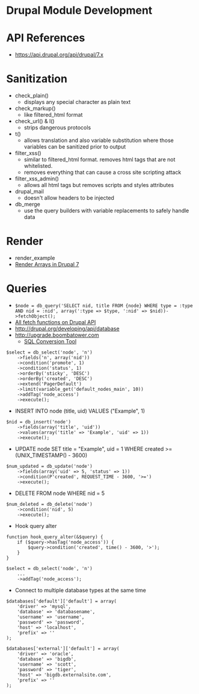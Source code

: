 Drupal Module Development
=========================

# API References

* https://api.drupal.org/api/drupal/7.x

# Sanitization

* check_plain()
    * displays any special character as plain text
* check_markup()
    * like filtered_html format
* check_url() & l()
    * strips dangerous protocols
* t()
    * allows translation and also variable substitution where those variables can be sanitized prior to output
* filter_xss()
    * similar to filtered_html format. removes html tags that are not whitelisted.
    * removes everything that can cause a cross site scripting attack
* filter_xss_admin()
    * allows all html tags but removes scripts and styles attributes
* drupal_mail
    * doesn't allow headers to be injected
* db_merge
    * use the query builders with variable replacements to safely handle data

# Render

* render_example
* [Render Arrays in Drupal 7](https://drupal.org/node/930760)

# Queries

* `$node = db_query('SELECT nid, title FROM {node} WHERE type = :type AND nid = :nid', array(':type => $type, ':nid' => $nid))->fetchObject();`
* [All fetch functions on Drupal API](https://api.drupal.org/api/drupal/includes%21database%21database.inc/interface/DatabaseStatementInterface/7.x)
* http://drupal.org/developing/api/database
* http://upgrade.boombatower.com
    * [SQL Conversion Tool](http://dupgrade.com/tools/sql/inline)

```
$select = db_select('node', 'n')
    ->fields('n', array('nid'))
    ->condition('promote', 1)
    ->condition('status', 1)
    ->orderBy('sticky', 'DESC')
    ->orderBy('created', 'DESC')
    ->extend('PagerDefault')
    ->limit(variable_get('default_nodes_main', 10))
    ->addTag('node_access')
    ->execute();
```

* INSERT INTO node (title, uid) VALUES ("Example", 1)
```
$nid = db_insert('node')
    ->fields(array('title', 'uid'))
    ->values(array('title' => 'Example', 'uid' => 1))
    ->execute();
```

* UPDATE node SET title = "Example", uid = 1 WHERE created >= (UNIX_TIMESTAMP() - 3600)
```
$num_updated = db_update('node')
    ->fields(array('uid' => 5, 'status' => 1))
    ->condition(P'created', REQUEST_TIME - 3600, '>=')
    ->execute();
```

* DELETE FROM node WHERE nid = 5
```
$num_deleted = db_delete('node')
    ->condition('nid', 5)
    ->execute();
```

* Hook query alter
```
function hook_query_alter(&$query) {
    if ($query->hasTag('node_access')) {
        $query->condition('created', time() - 3600, '>');
    }
}

$select = db_select('node', 'n')
    ...
    ->addTag('node_access');
```

* Connect to multiple database types at the same time
```
$databases['default']['default'] = array(
    'driver' => 'mysql',
    'database' => 'databasename',
    'username' => 'username',
    'password' => 'password',
    'host' => 'localhost',
    'prefix' => ''
);

$databases['external']['default'] = array(
    'driver' => 'oracle',
    'database' => 'bigdb',
    'username' => 'scott',
    'password' => 'tiger',
    'host' => 'bigdb.externalsite.com',
    'prefix' => ''
);
```
